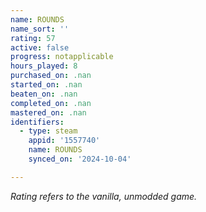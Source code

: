 ```yaml
---
name: ROUNDS
name_sort: ''
rating: 57
active: false
progress: notapplicable
hours_played: 8
purchased_on: .nan
started_on: .nan
beaten_on: .nan
completed_on: .nan
mastered_on: .nan
identifiers:
  - type: steam
    appid: '1557740'
    name: ROUNDS
    synced_on: '2024-10-04'

---
```

*Rating refers to the vanilla, unmodded game.*
